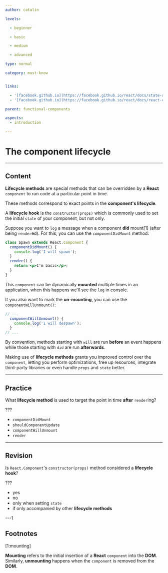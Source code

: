```yaml
---
author: catalin

levels:

  - beginner

  - basic

  - medium

  - advanced

type: normal

category: must-know


links:

  - '[facebook.github.io](https://facebook.github.io/react/docs/state-and-lifecycle.html#adding-lifecycle-methods-to-a-class){website}'
  - '[facebook.github.io](https://facebook.github.io/react/docs/react-component.html#the-component-lifecycle){website}'

parent: functional-components

aspects:
  - introduction

---
```


# The **component** lifecycle

---
## Content

**Lifecycle methods** are special methods that can be overridden by a **React** `component` to run code at a particular point in time.

These methods correspond to exact points in the **component's lifecycle**.

A **lifecycle hook** is the `constructor(props)` which is commonly used to set the initial `state` of your component, but not only.

Suppose you want to `log` a message when a component **did** mount[1] (after being `render`ed). For this, you can use the `componentDidMount` method:
```jsx
class Spawn extends React.Component {
  componentDidMount() {
    console.log('I will spawn');
  }
  render() {
    return <p>I'm basic</p>;
  }
}
```

This `component` can be dynamically **mounted** multiple times in an application, when this happens we'll see the `log` in console.

If you also want to mark the **un-mounting**, you can use the `componentWillUnmount()`:
```jsx
// ...
  componentWillUnmount() {
    console.log('I will despawn');
  }
// ...
```

By convention, methods starting with `will` are run **before** an event happens while those starting with `did` are run **afterwards**.

Making use of **lifecycle methods** grants you improved control over the `component`, letting you perform optimizations, free up resources, integrate third-party libraries or even handle `props` and `state` better.

---
## Practice

What **lifecycle method** is used to target the point in time **after** `render`ing?

???


* `componentDidMount`
* `shouldComponentUpdate`
* `componentWillUnmount`
* `render`

---
## Revision

Is `React.Component`'s `constructor(props)` method considered a **lifecycle hook**?

???


* yes
* no
* only when setting `state`
* if only accompanied by other **lifecycle methods**

---1
## Footnotes
[1:mounting]

**Mounting** refers to the initial insertion of a **React** `component` into the **DOM**.
Similarly, **unmounting** happens when the `component` is removed from the **DOM**.

